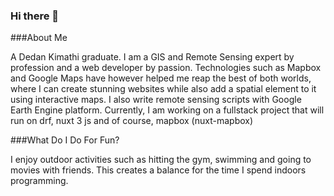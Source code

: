 ### Hi there 👋

<!--
**WayneGeet/WayneGeet** is a ✨ _special_ ✨ repository because its `README.md` (this file) appears on your GitHub profile.

Here are some ideas to get you started:

- 🔭 I’m currently working on ...
- 🌱 I’m currently learning ...
- 👯 I’m looking to collaborate on ...
- 🤔 I’m looking for help with ...
- 💬 Ask me about ...
- 📫 How to reach me: ...
- 😄 Pronouns: ...
- ⚡ Fun fact: ...
-->

###About Me

A Dedan Kimathi graduate. I am a GIS and Remote Sensing expert by profession and a web developer by passion. Technologies such as Mapbox and Google Maps have however helped me reap the best of both worlds, where I can create stunning websites while also add a spatial element to it using interactive maps.
I also write remote sensing scripts with Google Earth Engine platform.
Currently, I am working on a fullstack project that will run on drf, nuxt 3 js and of course, mapbox (nuxt-mapbox)

###What Do I Do For Fun?

I enjoy outdoor activities such as hitting the gym, swimming and going to movies with friends. This creates a balance for the time I spend indoors programming.
